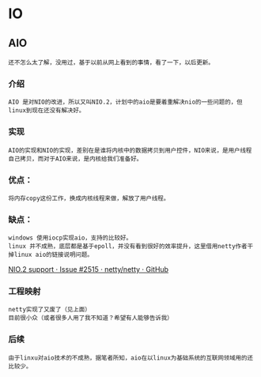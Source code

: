 # IO
## AIO
    还不怎么太了解，没用过，基于以前从网上看到的事情，看了一下，以后更新。
### 介绍
    AIO 是对NIO的改进，所以又叫NIO.2，计划中的aio是要着重解决nio的一些问题的，但linux到现在还没有解决好。
### 实现
    AIO的实现和NIO的实现，差别在是谁将内核中的数据拷贝到用户控件，NIO来说，是用户线程自己拷贝，而对于AIO来说，是内核给我们准备好。
### 优点：
    将内存copy这份工作，换成内核线程来做，解放了用户线程。
### 缺点：
    windows 使用iocp实现aio，支持的比较好。
    linux 并不成熟，底层都是基于epoll，并没有看到很好的效率提升，这里借用netty作者干掉linux aio的链接说明问题。
[NIO.2 support · Issue #2515 · netty/netty · GitHub](https://github.com/netty/netty/issues/2515)    
### 工程映射
    netty实现了又废了（见上面）
    目前很小众（或者很多人用了我不知道？希望有人能够告诉我）
### 后续
    由于linxu对aio技术的不成熟，据笔者所知，aio在以linux为基础系统的互联网领域用的还比较少。